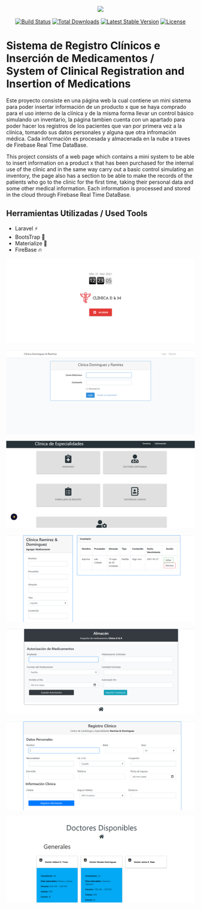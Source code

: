 <p align="center"><a href="https://laravel.com" target="_blank"><img src="https://raw.githubusercontent.com/laravel/art/master/logo-lockup/5%20SVG/2%20CMYK/1%20Full%20Color/laravel-logolockup-cmyk-red.svg" width="400"></a></p>

<p align="center">
<a href="https://travis-ci.org/laravel/framework"><img src="https://travis-ci.org/laravel/framework.svg" alt="Build Status"></a>
<a href="https://packagist.org/packages/laravel/framework"><img src="https://img.shields.io/packagist/dt/laravel/framework" alt="Total Downloads"></a>
<a href="https://packagist.org/packages/laravel/framework"><img src="https://img.shields.io/packagist/v/laravel/framework" alt="Latest Stable Version"></a>
<a href="https://packagist.org/packages/laravel/framework"><img src="https://img.shields.io/packagist/l/laravel/framework" alt="License"></a>
</p>

# Sistema de Registro Clínicos e Inserción de Medicamentos / System of Clinical Registration and Insertion of Medications

Este proyecto consiste en una página web la cual contiene un mini sistema para poder insertar información de un producto x que se haya comprado para el uso interno de la clínica y de la misma forma llevar un control básico simulando un inventario, la página tambien cuenta con un apartado para poder hacer los registros de los pacientes que van por primera vez a la clínica, tomando sus datos personales y alguna que otra infromación médica. Cada información es procesada y almacenada en la nube a traves de Firebase Real Time DataBase.

This project consists of a web page which contains a mini system to be able to insert information on a product x that has been purchased for the internal use of the clinic and in the same way carry out a basic control simulating an inventory, the page also has a section to be able to make the records of the patients who go to the clinic for the first time, taking their personal data and some other medical information. Each information is processed and stored in the cloud through Firebase Real Time DataBase.

## Herramientas Utilizadas / Used Tools

- Laravel :zap:
- BootsTrap :art:
- Materialize :art:
- FireBase :fire:

![](public/img/clinica1.png)

![](public/img/clinica2.png)

![](public/img/clinica3.png)

![](public/img/clinica4.png)

![](public/img/Almacen.png)

![](public/img/clinica5.png)

![](public/img/clinica6.png)
